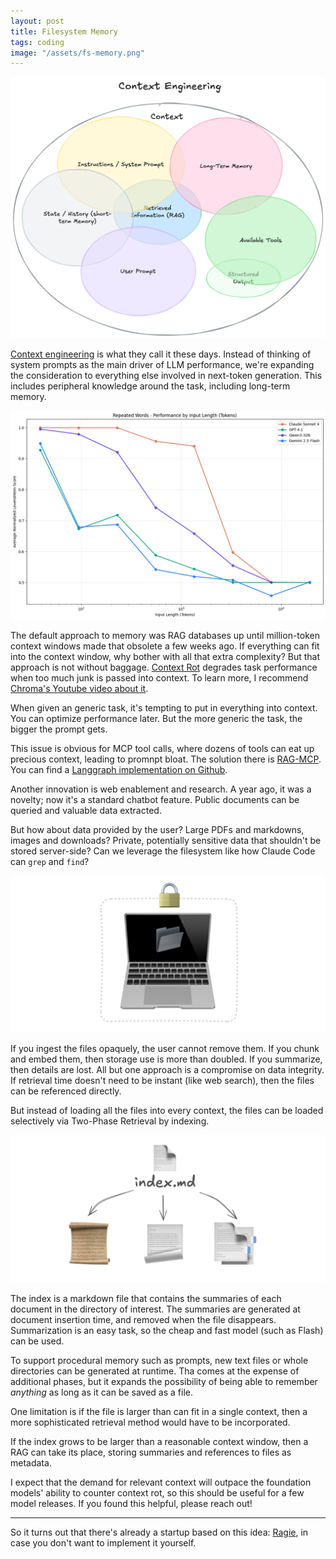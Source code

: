 ```yaml
---
layout: post
title: Filesystem Memory
tags: coding
image: "/assets/fs-memory.png"
---
```


![context-engineering](/assets/context-engineering.png)

[Context engineering](https://www.philschmid.de/context-engineering) is what they call it these days. Instead of thinking of system prompts as the main driver of LLM performance, we're expanding the consideration to everything else involved in next-token generation. This includes peripheral knowledge around the task, including long-term memory. 

![context-rot](/assets/context-rot.png)

The default approach to memory was RAG databases up until million-token context windows made that obsolete a few weeks ago. If everything can fit into the context window, why bother with all that extra complexity? But that approach is not without baggage. [Context Rot](https://research.trychroma.com/context-rot) degrades task performance when too much junk is passed into context. To learn more, I recommend [Chroma's Youtube video about it](https://www.youtube.com/watch?v=TUjQuC4ugak).

When given an generic task, it's tempting to put in everything into context. You can optimize performance later. But the more generic the task, the bigger the prompt gets. 

This issue is obvious for MCP tool calls, where dozens of tools can eat up precious context, leading to promnpt bloat. The solution there is [RAG-MCP](https://arxiv.org/html/2505.03275v1). You can find a [Langgraph implementation on Github](https://github.com/langchain-ai/langgraph-bigtool).

Another innovation is web enablement and research. A year ago, it was a novelty; now it's a standard chatbot feature. Public documents can be queried and valuable data extracted.

But how about data provided by the user? Large PDFs and markdowns, images and downloads? Private, potentially sensitive data that shouldn't be stored server-side? Can we leverage the filesystem like how Claude Code can `grep` and `find`?

![fs-memory](/assets/fs-memory.png)

If you ingest the files opaquely, the user cannot remove them. If you chunk and embed them, then storage use is more than doubled. If you summarize, then details are lost. All but one approach is a compromise on data integrity. If retrieval time doesn't need to be instant (like web search), then the files can be referenced directly. 

But instead of loading all the files into every context, the files can be loaded selectively via Two-Phase Retrieval by indexing. 

![two-phase](/assets/two-phase.png)

The index is a markdown file that contains the summaries of each document in the directory of interest. The summaries are generated at document insertion time, and removed when the file disappears. Summarization is an easy task, so the cheap and fast model (such as Flash) can be used. 

To support procedural memory such as prompts, new text files or whole directories can be generated at runtime. Tha comes at the expense of additional phases, but it expands the possibility of being able to remember _anything_ as long as it can be saved as a file. 

One limitation is if the file is larger than can fit in a single context, then a more sophisticated retrieval method would have to be incorporated. 

If the index grows to be larger than a reasonable context window, then a RAG can take its place, storing summaries and references to files as metadata.

I expect that the demand for relevant context will outpace the foundation models' ability to counter context rot, so this should be useful for a few model releases. If you found this helpful, please reach out!

----

So it turns out that there's already a startup based on this idea: [Ragie](https://www.ragie.ai/), in case you don't want to implement it yourself.